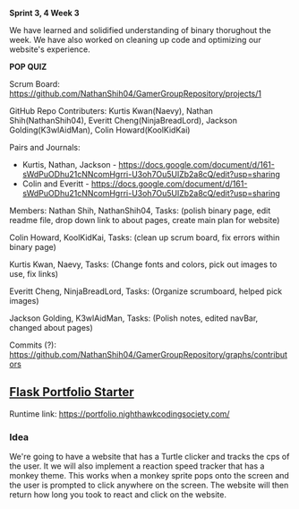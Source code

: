 **Sprint 3, 4 Week 3**
  
  We have learned and solidified understanding of binary thorughout the week. We have also worked on cleaning up code and optimizing our website's experience. 
  
**POP QUIZ**

Scrum Board: https://github.com/NathanShih04/GamerGroupRepository/projects/1

GitHub Repo Contributers: Kurtis Kwan(Naevy), Nathan Shih(NathanShih04), Everitt Cheng(NinjaBreadLord), Jackson Golding(K3wlAidMan), Colin Howard(KoolKidKai)

Pairs and Journals: 
- Kurtis, Nathan, Jackson - https://docs.google.com/document/d/161-sWdPuODhu21cNNcomHgrri-U3oh7Ou5UlZb2a8cQ/edit?usp=sharing
- Colin and Everitt - https://docs.google.com/document/d/161-sWdPuODhu21cNNcomHgrri-U3oh7Ou5UlZb2a8cQ/edit?usp=sharing

Members: 
Nathan Shih, NathanShih04, Tasks: (polish binary page, edit readme file, drop down link to about pages, create main plan for website)

Colin Howard, KoolKidKai, Tasks: (clean up scrum board, fix errors within binary page)

Kurtis Kwan, Naevy, Tasks: (Change fonts and colors, pick out images to use, fix links)

Everitt Cheng, NinjaBreadLord, Tasks: (Organize scrumboard, helped pick images)

Jackson Golding,  K3wlAidMan, Tasks: (Polish notes, edited navBar, changed about pages)

Commits (?): https://github.com/NathanShih04/GamerGroupRepository/graphs/contributors


## [Flask Portfolio Starter](https://nighthawkcodingsociety.com/projectsearch/details/Flask%20Portfolio%20Starter)
Runtime link: https://portfolio.nighthawkcodingsociety.com/
### Idea
We're going to have a website that has a Turtle clicker and tracks the cps of the user. It we will also implement a reaction speed tracker that has a monkey theme. This works when a monkey sprite pops onto the screen and the user is prompted to click anywhere on the screen. The website will then return how long you took to react and click on the website.
 


